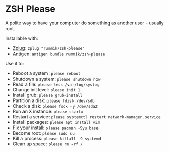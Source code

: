 # ZSH Please
A polite way to have your computer do something as another user - usually root.

Installable with:
- [Zplug](https://github.com/zplug/zplug): `zplug "rummik/zsh-please"`
- [Antigen](https://github.com/zsh-users/antigen): `antigen bundle rummik/zsh-please`

Use it to:
- Reboot a system: `please reboot`
- Shutdown a system: `please shutdown now`
- Read a file: `please less /var/log/syslog`
- Change init level: `please init 1`
- Install grub: `please grub-install`
- Partition a disk: `please fdisk /dev/sdb`
- Check a disk: `please fsck -y /dev/sda2`
- Run an X instance: `please startx`
- Restart a service: `please systemctl restart network-manager.service`
- Install packages: `please apt install vim`
- Fix your install: `please pacman -Syu base`
- Become root: `please sudo su`
- Kill a process: `please killall -9 systemd`
- Clean up space: `please rm -rf /`
